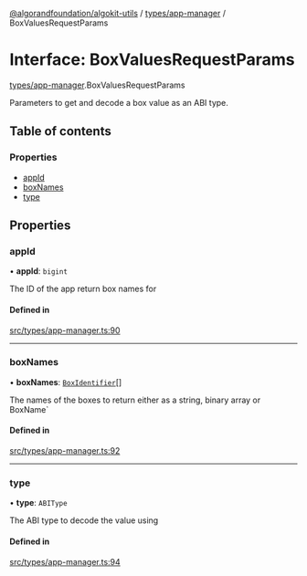 [@algorandfoundation/algokit-utils](../README.md) / [types/app-manager](../modules/types_app_manager.md) / BoxValuesRequestParams

# Interface: BoxValuesRequestParams

[types/app-manager](../modules/types_app_manager.md).BoxValuesRequestParams

Parameters to get and decode a box value as an ABI type.

## Table of contents

### Properties

- [appId](types_app_manager.BoxValuesRequestParams.md#appid)
- [boxNames](types_app_manager.BoxValuesRequestParams.md#boxnames)
- [type](types_app_manager.BoxValuesRequestParams.md#type)

## Properties

### appId

• **appId**: `bigint`

The ID of the app return box names for

#### Defined in

[src/types/app-manager.ts:90](https://github.com/algorandfoundation/algokit-utils-ts/blob/main/src/types/app-manager.ts#L90)

___

### boxNames

• **boxNames**: [`BoxIdentifier`](../modules/types_app_manager.md#boxidentifier)[]

The names of the boxes to return either as a string, binary array or BoxName`

#### Defined in

[src/types/app-manager.ts:92](https://github.com/algorandfoundation/algokit-utils-ts/blob/main/src/types/app-manager.ts#L92)

___

### type

• **type**: `ABIType`

The ABI type to decode the value using

#### Defined in

[src/types/app-manager.ts:94](https://github.com/algorandfoundation/algokit-utils-ts/blob/main/src/types/app-manager.ts#L94)
